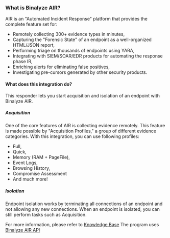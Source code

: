 ### What is Binalyze AIR?

AIR is an "Automated Incident Response" platform that provides the complete feature set for:

- Remotely collecting 300+ evidence types in minutes,
- Capturing the "Forensic State" of an endpoint as a well-organized HTML/JSON report,
- Performing triage on thousands of endpoints using YARA,
- Integrating with SIEM/SOAR/EDR products for automating the response phase IR,
- Enriching alerts for eliminating false positives,
- Investigating pre-cursors generated by other security products.

#### What does this integration do?

This responder lets you start acquisition and isolation of an endpoint with Binalyze AIR. 

##### Acquisition
One of the core features of AIR is collecting evidence remotely. This feature is made possible by "Acquisition Profiles," a group of different evidence categories. With this integration, you can use following profiles:

- Full,
- Quick,
- Memory (RAM + PageFile),
- Event Logs,
- Browsing History,
- Compromise Assessment
- And much more!

##### Isolation

Endpoint isolation works by terminating all connections of an endpoint and not allowing any new connections.
When an endpoint is isolated, you can still perform tasks such as Acquisition.

For more information, please refer to [Knowledge Base](https://kb.binalyze.com/)
The program uses [Binalyze AIR API](https://www.binalyze.com)

